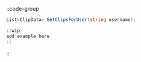 ::code-group
  ```csharp [Method]
  List<ClipData> GetClipsForUser(string username);
  ```
  ```csharp [Example]
  ::wip
  add example here
  ::
  ```
::